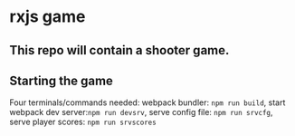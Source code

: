 # rxjs game
## This repo will contain a shooter game.

## Starting the game 
Four terminals/commands needed:
    webpack bundler: `npm run build`, start webpack dev server:`npm run devsrv`, serve config file: `npm run srvcfg`, serve player scores: `npm run srvscores`